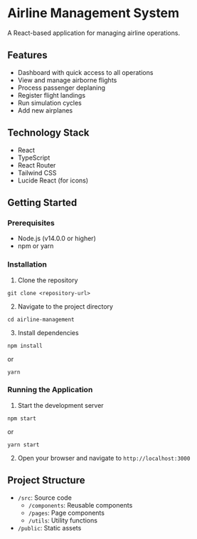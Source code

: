 # Airline Management System

A React-based application for managing airline operations.

## Features

- Dashboard with quick access to all operations
- View and manage airborne flights
- Process passenger deplaning
- Register flight landings
- Run simulation cycles
- Add new airplanes

## Technology Stack

- React
- TypeScript
- React Router
- Tailwind CSS
- Lucide React (for icons)

## Getting Started

### Prerequisites

- Node.js (v14.0.0 or higher)
- npm or yarn

### Installation

1. Clone the repository
```
git clone <repository-url>
```

2. Navigate to the project directory
```
cd airline-management
```

3. Install dependencies
```
npm install
```
or
```
yarn
```

### Running the Application

1. Start the development server
```
npm start
```
or
```
yarn start
```

2. Open your browser and navigate to `http://localhost:3000`

## Project Structure

- `/src`: Source code
  - `/components`: Reusable components
  - `/pages`: Page components
  - `/utils`: Utility functions
- `/public`: Static assets 
